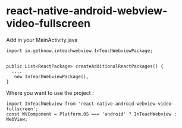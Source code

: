 # react-native-android-webview-video-fullscreen

Add in your MainActivity.java 
```
import io.getknow.inteachwebview.InTeachWebviewPackage;


public List<ReactPackage> createAdditionalReactPackages() {
  ....
   new InTeachWebviewPackage(),
}
```

Where you want to use the project : 
```
import InTeachWebview from 'react-native-android-webview-video-fullscreen';
const WVComponent = Platform.OS === 'android' ? InTeachWebview : WebView;
```
